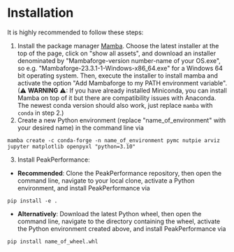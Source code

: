 # Installation
It is highly recommended to follow these steps:
1. Install the package manager [Mamba](https://github.com/conda-forge/miniforge/releases).
Choose the latest installer at the top of the page, click on "show all assets", and download an installer denominated by "Mambaforge-version number-name of your OS.exe", so e.g. "Mambaforge-23.3.1-1-Windows-x86_64.exe" for a Windows 64 bit operating system. Then, execute the installer to install mamba and activate the option "Add Mambaforge to my PATH environment variable".
(⚠ __WARNING__ ⚠: If you have already installed Miniconda, you can install Mamba on top of it but there are compatibility issues with Anaconda. The newest conda version should also work, just replace `mamba` with `conda` in step 2.)
2. Create a new Python environment (replace "name_of_environment" with your desired name) in the command line via
```
mamba create -c conda-forge -n name_of_environment pymc nutpie arviz jupyter matplotlib openpyxl "python=3.10"
```
3. Install PeakPerformance:
- __Recommended__: Clone the PeakPerformance repository, then open the command line, navigate to your local clone, activate a Python environment, and install PeakPerformance via
```
pip install -e .
```
- __Alternatively__: Download the latest Python wheel, then open the command line, navigate to the directory containing the wheel, activate the Python environment created above, and install PeakPerformance via
```
pip install name_of_wheel.whl
```
